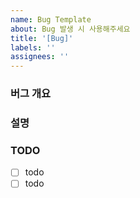 ```yaml
---
name: Bug Template
about: Bug 발생 시 사용해주세요
title: '[Bug]'
labels: ''
assignees: ''
---
```


### 버그 개요

<!-- 개요를 간단하게 적어주세요 -->

### 설명

<!-- 버그가 어디서 왜 발생했는지 작성해주세요 -->

### TODO

<!-- PR 전 해야 할 일을 작성해주세요 -->

- [ ] todo
- [ ] todo

